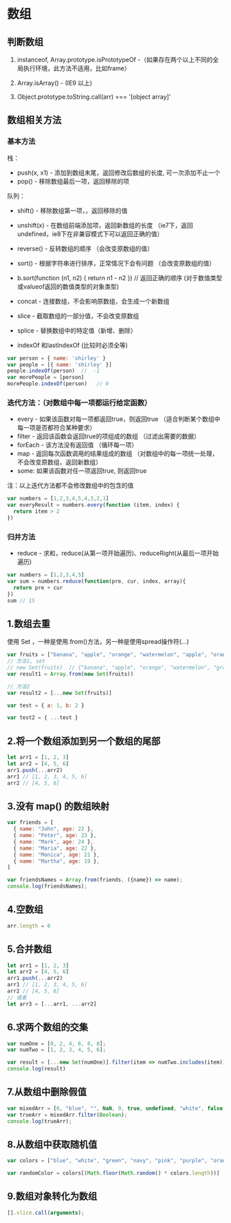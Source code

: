 # 数组

## 判断数组

1. instanceof, Array.prototype.isPrototypeOf -（如果存在两个以上不同的全局执行环境，此方法不适用，比如frame）

2. Array.isArray() - (IE9 以上)

3. Object.prototype.toString.call(arr) === '[object array]'

## 数组相关方法

### 基本方法

栈：

* push(x, x1) - 添加到数组末尾，返回修改后数组的长度, 可一次添加不止一个
* pop() - 移除数组最后一项，返回移除的项

队列：

* shift() - 移除数组第一项，，返回移除的值
* unshift(x) - 在数组前端添加项，返回新数组的长度 （ie7下，返回undefined，ie8下在非兼容模式下可以返回正确的值）

* reverse() - 反转数组的顺序  （会改变原数组的值）
* sort() - 根据字符串进行排序，正常情况下会有问题  （会改变原数组的值）
* b.sort(function (n1, n2) { return n1 - n2 })  // 返回正确的顺序 (对于数值类型或valueof返回的数值类型的对象类型)

* concat - 连接数组，不会影响原数组，会生成一个新数组
* slice - 截取数组的一部分值，不会改变原数组

* splice - 替换数组中的特定值（新增、删除）

* indexOf 和lastIndexOf (比较时必须全等)

```js
var person = { name: 'shirley' }
var people = [{ name: 'shirley' }]
people.indexOf(person)  //  -1
var morePeople = [person]
morePeople.indexOf(person)   // 0
```

### 迭代方法：（对数组中每一项都运行给定函数）

* every - 如果该函数对每一项都返回true，则返回true （适合判断某个数组中每一项是否都符合某种要求）
* filter - 返回该函数会返回true的项组成的数组 （过滤出需要的数据）
* forEach - 该方法没有返回值 （循环每一项）
* map - 返回每次函数调用的结果组成的数组 （对数组中的每一项统一处理，不会改变原数组，返回新数组）
* some: 如果该函数对任一项返回true, 则返回true

注：以上迭代方法都不会修改数组中的包含的值

```js
var numbers = [1,2,3,4,5,4,3,2,1]
var everyResult = numbers.every(function (item, index) {
  return item > 2
})
```

### 归并方法

* reduce - 求和，reduce(从第一项开始遍历)、reduceRight(从最后一项开始遍历)

```js
var numbers = [1,2,3,4,5]
var sum = numbers.reduce(function(pre, cur, index, array){
  return pre + cur
})
sum // 15
```

## 1.数组去重

使用 Set ，一种是使用.from()方法，另一种是使用spread操作符(…)

```js
var fruits = ["banana", "apple", "orange", "watermelon", "apple", "orange", "grape", "apple"]
// 方法1, set
// new Set(fruits)  // {"banana", "apple", "orange", "watermelon", "grape"}
var result1 = Array.from(new Set(fruits))

// 方法2
var result2 = [...new Set(fruits)]

var test = { a: 1, b: 2 }

var test2 = { ...test }

```

## 2.将一个数组添加到另一个数组的尾部

```js
let arr1 = [1, 2, 3]
let arr2 = [4, 5, 6]
arr1.push(...arr2)
arr1 // [1, 2, 3, 4, 5, 6]
arr2 // [4, 5, 6]
```

## 3.没有 map() 的数组映射

```js
var friends = [
  { name: "John", age: 22 },
  { name: "Peter", age: 23 },
  { name: "Mark", age: 24 },
  { name: "Maria", age: 22 },
  { name: "Monica", age: 21 },
  { name: "Martha", age: 19 },
]

var friendsNames = Array.from(friends, ({name}) => name);
console.log(friendsNames);
```

## 4.空数组

```js
arr.length = 0
```

## 5.合并数组

```js
let arr1 = [1, 2, 3]
let arr2 = [4, 5, 6]
arr1.push(...arr2)
arr1 // [1, 2, 3, 4, 5, 6]
arr2 // [4, 5, 6]
// 或者
let arr3 = [...arr1, ...arr2]
```

## 6.求两个数组的交集

```js
var numOne = [0, 2, 4, 6, 8, 8];
var numTwo = [1, 2, 3, 4, 5, 6];

var result = [...new Set(numOne)].filter(item => numTwo.includes(item))
console.log(result)
```

## 7.从数组中删除假值

```js
var mixedArr = [0, "blue", "", NaN, 9, true, undefined, "white", false];
var trueArr = mixedArr.filter(Boolean);
console.log(trueArr);
```

## 8.从数组中获取随机值

```js
var colors = ["blue", "white", "green", "navy", "pink", "purple", "orange", "yellow", "black", "brown"];

var randomColor = colors[(Math.floor(Math.random() * colors.length))]
```

## 9.数组对象转化为数组

```js
[].slice.call(arguments);
```
